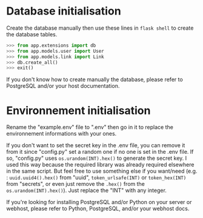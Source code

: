 # Database initialisation 
Create the database manually then use these lines in `flask shell` to create the database tables.
```python
>>> from app.extensions import db
>>> from app.models.user import User
>>> from app.models.link import Link
>>> db.create_all()
>>> exit()
```
If you don't know how to create manually the database, please refer to PostgreSQL and/or your host documentation.

# Environnement initialisation
Rename the "example.env" file to ".env" then go in it to replace the environnement informations with your ones.

If you don't want to set the secret key in the .env file, you can remove it from it since "config.py" set a random one if no one is set in the .env file. If so, "config.py" uses `os.urandom(INT).hex()` to generate the secret key. I used this way because the required library was already required elsewhere in the same script. But feel free to use something else if you want/need (e.g. : `uuid.uuid4().hex()` from "uuid", `token_urlsafe(INT)` or `token_hex(INT)` from "secrets", or even just remove the `.hex()` from the `os.urandom(INT).hex()`). Just replace the "INT" with any integer.

If you're looking for installing PostgreSQL and/or Python on your server or webhost, please refer to Python, PostgreSQL, and/or your webhost docs.